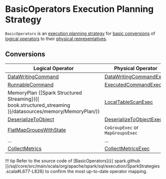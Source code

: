 # BasicOperators Execution Planning Strategy

`BasicOperators` is an [execution planning strategy](SparkStrategy.md) for [basic conversions](#conversions) of [logical operators](../logical-operators/LogicalPlan.md) to their [physical representatives](../physical-operators/SparkPlan.md).

## Conversions

Logical Operator | Physical Operator
---------|---------
 [DataWritingCommand](../logical-operators/DataWritingCommand.md) | [DataWritingCommandExec](../physical-operators/DataWritingCommandExec.md)
 [RunnableCommand](../logical-operators/RunnableCommand.md) | [ExecutedCommandExec](../physical-operators/ExecutedCommandExec.md)
 MemoryPlan ([Spark Structured Streaming]({{ book.structured_streaming }}/datasources/memory/MemoryPlan/)) | [LocalTableScanExec](../physical-operators/LocalTableScanExec.md)
 [DeserializeToObject](../logical-operators/DeserializeToObject.md) | [DeserializeToObjectExec](../physical-operators/DeserializeToObjectExec.md)
 [FlatMapGroupsWithState](../logical-operators/FlatMapGroupsWithState.md) | `CoGroupExec` or `MapGroupsExec`
 ... | ...
 [CollectMetrics](../logical-operators/CollectMetrics.md) | [CollectMetricsExec](../physical-operators/CollectMetricsExec.md)

!!! tip
    Refer to the source code of [BasicOperators]({{ spark.github }}/sql/core/src/main/scala/org/apache/spark/sql/execution/SparkStrategies.scala#L677-L826) to confirm the most up-to-date operator mapping.
